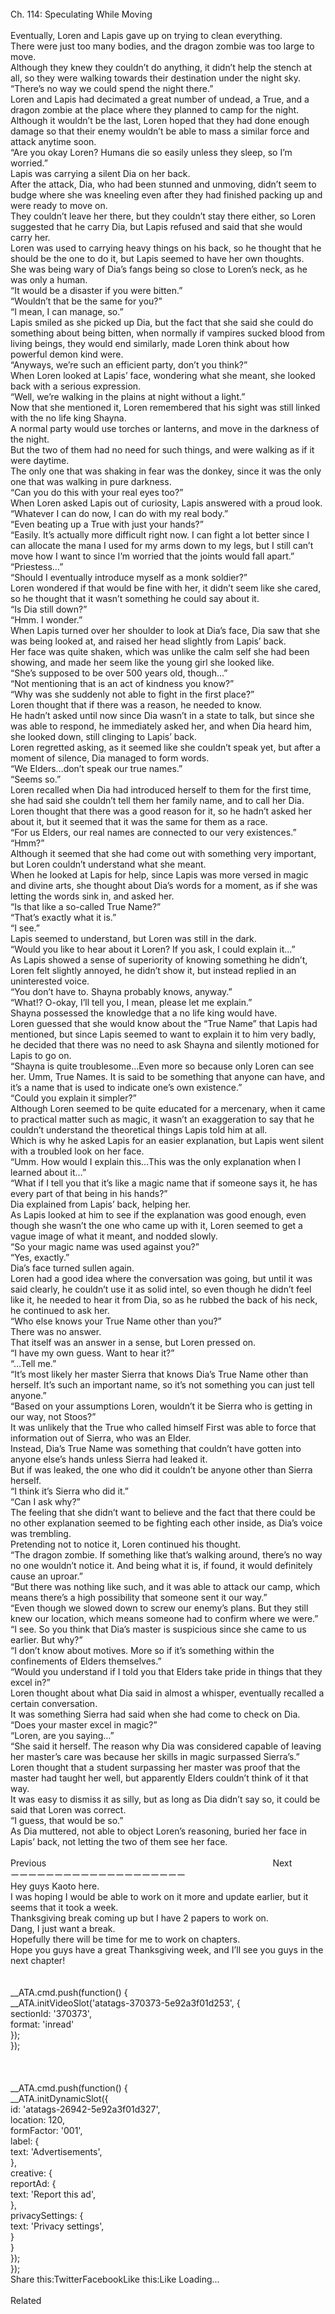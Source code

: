 <br/>
Ch. 114: Speculating While Moving<br/>
 <br/>
Eventually, Loren and Lapis gave up on trying to clean everything.<br/>
There were just too many bodies, and the dragon zombie was too large to move.<br/>
Although they knew they couldn’t do anything, it didn’t help the stench at all, so they were walking towards their destination under the night sky.<br/>
“There’s no way we could spend the night there.”<br/>
Loren and Lapis had decimated a great number of undead, a True, and a dragon zombie at the place where they planned to camp for the night.<br/>
Although it wouldn’t be the last, Loren hoped that they had done enough damage so that their enemy wouldn’t be able to mass a similar force and attack anytime soon.<br/>
“Are you okay Loren? Humans die so easily unless they sleep, so I’m worried.”<br/>
Lapis was carrying a silent Dia on her back.<br/>
After the attack, Dia, who had been stunned and unmoving, didn’t seem to budge where she was kneeling even after they had finished packing up and were ready to move on.<br/>
They couldn’t leave her there, but they couldn’t stay there either, so Loren suggested that he carry Dia, but Lapis refused and said that she would carry her.<br/>
Loren was used to carrying heavy things on his back, so he thought that he should be the one to do it, but Lapis seemed to have her own thoughts.<br/>
She was being wary of Dia’s fangs being so close to Loren’s neck, as he was only a human.<br/>
“It would be a disaster if you were bitten.”<br/>
“Wouldn’t that be the same for you?”<br/>
“I mean, I can manage, so.”<br/>
Lapis smiled as she picked up Dia, but the fact that she said she could do something about being bitten, when normally if vampires sucked blood from living beings, they would end similarly, made Loren think about how powerful demon kind were.<br/>
“Anyways, we’re such an efficient party, don’t you think?”<br/>
When Loren looked at Lapis’ face, wondering what she meant, she looked back with a serious expression.<br/>
“Well, we’re walking in the plains at night without a light.”<br/>
Now that she mentioned it, Loren remembered that his sight was still linked with the no life king Shayna.<br/>
A normal party would use torches or lanterns, and move in the darkness of the night.<br/>
But the two of them had no need for such things, and were walking as if it were daytime.<br/>
The only one that was shaking in fear was the donkey, since it was the only one that was walking in pure darkness.<br/>
“Can you do this with your real eyes too?”<br/>
When Loren asked Lapis out of curiosity, Lapis answered with a proud look.<br/>
“Whatever I can do now, I can do with my real body.”<br/>
“Even beating up a True with just your hands?”<br/>
“Easily. It’s actually more difficult right now. I can fight a lot better since I can allocate the mana I used for my arms down to my legs, but I still can’t move how I want to since I’m worried that the joints would fall apart.”<br/>
“Priestess…”<br/>
“Should I eventually introduce myself as a monk soldier?”<br/>
Loren wondered if that would be fine with her, it didn’t seem like she cared, so he thought that it wasn’t something he could say about it.<br/>
“Is Dia still down?”<br/>
“Hmm. I wonder.”<br/>
When Lapis turned over her shoulder to look at Dia’s face, Dia saw that she was being looked at, and raised her head slightly from Lapis’ back.<br/>
Her face was quite shaken, which was unlike the calm self she had been showing, and made her seem like the young girl she looked like.<br/>
“She’s supposed to be over 500 years old, though…”<br/>
“Not mentioning that is an act of kindness you know?”<br/>
“Why was she suddenly not able to fight in the first place?”<br/>
Loren thought that if there was a reason, he needed to know.<br/>
He hadn’t asked until now since Dia wasn’t in a state to talk, but since she was able to respond, he immediately asked her, and when Dia heard him, she looked down, still clinging to Lapis’ back.<br/>
Loren regretted asking, as it seemed like she couldn’t speak yet, but after a moment of silence, Dia managed to form words.<br/>
“We Elders…don’t speak our true names.”<br/>
“Seems so.”<br/>
Loren recalled when Dia had introduced herself to them for the first time, she had said she couldn’t tell them her family name, and to call her Dia.<br/>
Loren thought that there was a good reason for it, so he hadn’t asked her about it, but it seemed that it was the same for them as a race.<br/>
“For us Elders, our real names are connected to our very existences.”<br/>
“Hmm?”<br/>
Although it seemed that she had come out with something very important, but Loren couldn’t understand what she meant.<br/>
When he looked at Lapis for help, since Lapis was more versed in magic and divine arts, she thought about Dia’s words for a moment, as if she was letting the words sink in, and asked her.<br/>
“Is that like a so-called True Name?”<br/>
“That’s exactly what it is.”<br/>
“I see.”<br/>
Lapis seemed to understand, but Loren was still in the dark.<br/>
“Would you like to hear about it Loren? If you ask, I could explain it…”<br/>
As Lapis showed a sense of superiority of knowing something he didn’t, Loren felt slightly annoyed, he didn’t show it, but instead replied in an uninterested voice.<br/>
“You don’t have to. Shayna probably knows, anyway.”<br/>
“What!? O-okay, I’ll tell you, I mean, please let me explain.”<br/>
Shayna possessed the knowledge that a no life king would have.<br/>
Loren guessed that she would know about the “True Name” that Lapis had mentioned, but since Lapis seemed to want to explain it to him very badly, he decided that there was no need to ask Shayna and silently motioned for Lapis to go on.<br/>
“Shayna is quite troublesome…Even more so because only Loren can see her. Umm, True Names. It is said to be something that anyone can have, and it’s a name that is used to indicate one’s own existence.”<br/>
“Could you explain it simpler?”<br/>
Although Loren seemed to be quite educated for a mercenary, when it came to practical matter such as magic, it wasn’t an exaggeration to say that he couldn’t understand the theoretical things Lapis told him at all.<br/>
Which is why he asked Lapis for an easier explanation, but Lapis went silent with a troubled look on her face.<br/>
“Umm. How would I explain this…This was the only explanation when I learned about it…”<br/>
“What if I tell you that it’s like a magic name that if someone says it, he has every part of that being in his hands?”<br/>
Dia explained from Lapis’ back, helping her.<br/>
As Lapis looked at him to see if the explanation was good enough, even though she wasn’t the one who came up with it, Loren seemed to get a vague image of what it meant, and nodded slowly.<br/>
“So your magic name was used against you?”<br/>
“Yes, exactly.”<br/>
Dia’s face turned sullen again.<br/>
Loren had a good idea where the conversation was going, but until it was said clearly, he couldn’t use it as solid intel, so even though he didn’t feel like it, he needed to hear it from Dia, so as he rubbed the back of his neck, he continued to ask her.<br/>
“Who else knows your True Name other than you?”<br/>
There was no answer.<br/>
That itself was an answer in a sense, but Loren pressed on.<br/>
“I have my own guess. Want to hear it?”<br/>
“…Tell me.”<br/>
“It’s most likely her master Sierra that knows Dia’s True Name other than herself. It’s such an important name, so it’s not something you can just tell anyone.”<br/>
“Based on your assumptions Loren, wouldn’t it be Sierra who is getting in our way, not Stoos?”<br/>
It was unlikely that the True who called himself First was able to force that information out of Sierra, who was an Elder.<br/>
Instead, Dia’s True Name was something that couldn’t have gotten into anyone else’s hands unless Sierra had leaked it.<br/>
But if was leaked, the one who did it couldn’t be anyone other than Sierra herself.<br/>
“I think it’s Sierra who did it.”<br/>
“Can I ask why?”<br/>
The feeling that she didn’t want to believe and the fact that there could be no other explanation seemed to be fighting each other inside, as Dia’s voice was trembling.<br/>
Pretending not to notice it, Loren continued his thought.<br/>
“The dragon zombie. If something like that’s walking around, there’s no way no one wouldn’t notice it. And being what it is, if found, it would definitely cause an uproar.”<br/>
“But there was nothing like such, and it was able to attack our camp, which means there’s a high possibility that someone sent it our way.”<br/>
“Even though we slowed down to screw our enemy’s plans. But they still knew our location, which means someone had to confirm where we were.”<br/>
“I see. So you think that Dia’s master is suspicious since she came to us earlier. But why?”<br/>
“I don’t know about motives. More so if it’s something within the confinements of Elders themselves.”<br/>
“Would you understand if I told you that Elders take pride in things that they excel in?”<br/>
Loren thought about what Dia said in almost a whisper, eventually recalled a certain conversation.<br/>
It was something Sierra had said when she had come to check on Dia.<br/>
“Does your master excel in magic?”<br/>
“Loren, are you saying…”<br/>
“She said it herself. The reason why Dia was considered capable of leaving her master’s care was because her skills in magic surpassed Sierra’s.”<br/>
Loren thought that a student surpassing her master was proof that the master had taught her well, but apparently Elders couldn’t think of it that way.<br/>
It was easy to dismiss it as silly, but as long as Dia didn’t say so, it could be said that Loren was correct.<br/>
“I guess, that would be so.”<br/>
As Dia muttered, not able to object Loren’s reasoning, buried her face in Lapis’ back, not letting the two of them see her face.<br/>
 <br/>
Previous                                                                                            Next<br/>
ーーーーーーーーーーーーーーーーーーーー<br/>
Hey guys Kaoto here.<br/>
I was hoping I would be able to work on it more and update earlier, but it seems that it took a week.<br/>
Thanksgiving break coming up but I have 2 papers to work on.<br/>
Dang, I just want a break.<br/>
Hopefully there will be time for me to work on chapters.<br/>
Hope you guys have a great Thanksgiving week, and I’ll see you guys in the next chapter!<br/>
<br/>
<br/>
            __ATA.cmd.push(function() {<br/>
                __ATA.initVideoSlot('atatags-370373-5e92a3f01d253', {<br/>
                    sectionId: '370373',<br/>
                    format: 'inread'<br/>
                });<br/>
            });<br/>
        <br/>
 <br/>
<br/>
				__ATA.cmd.push(function() {<br/>
					__ATA.initDynamicSlot({<br/>
						id: 'atatags-26942-5e92a3f01d327',<br/>
						location: 120,<br/>
						formFactor: '001',<br/>
						label: {<br/>
							text: 'Advertisements',<br/>
						},<br/>
						creative: {<br/>
							reportAd: {<br/>
								text: 'Report this ad',<br/>
							},<br/>
							privacySettings: {<br/>
								text: 'Privacy settings',<br/>
							}<br/>
						}<br/>
					});<br/>
				});<br/>
			Share this:TwitterFacebookLike this:Like Loading...<br/>
<br/>
Related<br/>
 